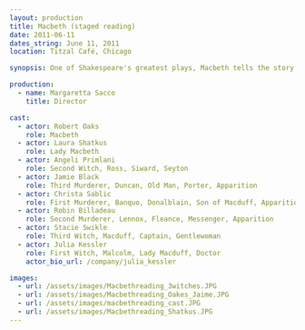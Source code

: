 ```yaml
---
layout: production
title: Macbeth (staged reading)
date: 2011-06-11
dates_string: June 11, 2011
location: Titzal Café, Chicago

synopsis: One of Shakespeare's greatest plays, Macbeth tells the story of the treacherous rise and bloody fall of the King of Scotland. Informed by a trio of witches that he is destined to become King, Macbeth and his wife go to greater and greater lengths to attain and to hold onto this goal.

production:
  - name: Margaretta Sacco
    title: Director

cast:
  - actor: Robert Oaks
    role: Macbeth
  - actor: Laura Shatkus
    role: Lady Macbeth
  - actor: Angeli Primlani
    role: Second Witch, Ross, Siward, Seyton
  - actor: Jamie Black
    role: Third Murderer, Duncan, Old Man, Porter, Apparition
  - actor: Christa Sablic
    role: First Murderer, Banquo, Donalblain, Son of Macduff, Apparition
  - actor: Robin Billadeau
    role: Second Murderer, Lennox, Fleance, Messenger, Apparition
  - actor: Stacie Swikle
    role: Third Witch, Macduff, Captain, Gentlewoman
  - actor: Julia Kessler
    role: First Witch, Malcolm, Lady Macduff, Doctor
    actor_bio_url: /company/julia_kessler

images:
  - url: /assets/images/Macbethreading_3witches.JPG
  - url: /assets/images/Macbethreading_Oakes_Jaime.JPG
  - url: /assets/images/macbethreading_cast.JPG
  - url: /assets/images/Macbethreading_Shatkus.JPG
---
```

